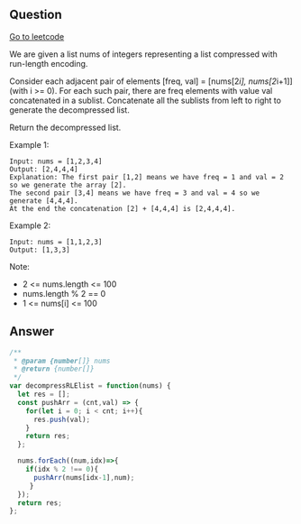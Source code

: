 ## Question

[Go to leetcode]('https://leetcode.com/problems/decompress-run-length-encoded-list/')

We are given a list nums of integers representing a list compressed with run-length encoding.

Consider each adjacent pair of elements [freq, val] = [nums[2*i], nums[2*i+1]] (with i >= 0).  For each such pair, there are freq elements with value val concatenated in a sublist. Concatenate all the sublists from left to right to generate the decompressed list.

Return the decompressed list.

Example 1:
```
Input: nums = [1,2,3,4]
Output: [2,4,4,4]
Explanation: The first pair [1,2] means we have freq = 1 and val = 2 so we generate the array [2].
The second pair [3,4] means we have freq = 3 and val = 4 so we generate [4,4,4].
At the end the concatenation [2] + [4,4,4] is [2,4,4,4].
```

Example 2:
```
Input: nums = [1,1,2,3]
Output: [1,3,3]
```
 
Note:
- 2 <= nums.length <= 100
- nums.length % 2 == 0
- 1 <= nums[i] <= 100

## Answer

```js
/**
 * @param {number[]} nums
 * @return {number[]}
 */
var decompressRLElist = function(nums) {
  let res = [];
  const pushArr = (cnt,val) => {
    for(let i = 0; i < cnt; i++){
      res.push(val);
    }
    return res;
  };

  nums.forEach((num,idx)=>{
    if(idx % 2 !== 0){
      pushArr(nums[idx-1],num);
     }
  });
  return res;
};
```